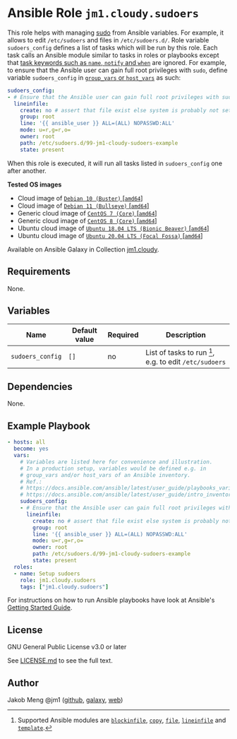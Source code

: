 # Ansible Role `jm1.cloudy.sudoers`

This role helps with managing [sudo][archlinux-wiki-sudo] from Ansible variables. For example, it allows to edit
`/etc/sudoers` and files in `/etc/sudoers.d/`. Role variable `sudoers_config` defines a list of tasks which will be run
by this role. Each task calls an Ansible module similar to tasks in roles or playbooks except that [task keywords such
as `name`, `notify` and `when`][playbooks-keywords] are ignored. For example, to ensure that the Ansible user can gain
full root privileges with `sudo`, define variable `sudoers_config` in [`group_vars` or `host_vars`][ansible-inventory]
as such:

```yml
sudoers_config:
- # Ensure that the Ansible user can gain full root privileges with sudo
  lineinfile:
    create: no # assert that file exist else system is probably not setup using cloud-init
    group: root
    line: '{{ ansible_user }} ALL=(ALL) NOPASSWD:ALL'
    mode: u=r,g=r,o=
    owner: root
    path: /etc/sudoers.d/99-jm1-cloudy-sudoers-example
    state: present
```

When this role is executed, it will run all tasks listed in `sudoers_config` one after another.

[ansible-inventory]: https://docs.ansible.com/ansible/latest/user_guide/intro_inventory.html
[archlinux-wiki-sudo]: https://wiki.archlinux.org/title/Sudo
[playbooks-keywords]: https://docs.ansible.com/ansible/latest/reference_appendices/playbooks_keywords.html

**Tested OS images**
- Cloud image of [`Debian 10 (Buster)` \[`amd64`\]](https://cdimage.debian.org/cdimage/openstack/current/)
- Cloud image of [`Debian 11 (Bullseye)` \[`amd64`\]](https://cdimage.debian.org/images/cloud/bullseye/latest/)
- Generic cloud image of [`CentOS 7 (Core)` \[`amd64`\]](https://cloud.centos.org/centos/7/images/)
- Generic cloud image of [`CentOS 8 (Core)` \[`amd64`\]](https://cloud.centos.org/centos/8/x86_64/images/)
- Ubuntu cloud image of [`Ubuntu 18.04 LTS (Bionic Beaver)` \[`amd64`\]](https://cloud-images.ubuntu.com/bionic/current/)
- Ubuntu cloud image of [`Ubuntu 20.04 LTS (Focal Fossa)` \[`amd64`\]](https://cloud-images.ubuntu.com/focal/)

Available on Ansible Galaxy in Collection [jm1.cloudy](https://galaxy.ansible.com/jm1/cloudy).

## Requirements

None.

## Variables
| Name             | Default value | Required | Description |
| ---------------- | ------------- | -------- | ----------- |
| `sudoers_config` | `[]`          | no       | List of tasks to run [^supported-modules], e.g. to edit `/etc/sudoers` |

[^supported-modules]: Supported Ansible modules are [`blockinfile`][ansible-module-blockinfile], [`copy`][
ansible-module-copy], [`file`][ansible-module-file], [`lineinfile`][ansible-module-lineinfile] and [`template`][
ansible-module-template].

[ansible-module-blockinfile]: https://docs.ansible.com/ansible/latest/collections/ansible/builtin/blockinfile_module.html
[ansible-module-copy]: https://docs.ansible.com/ansible/latest/collections/ansible/builtin/copy_module.html
[ansible-module-file]: https://docs.ansible.com/ansible/latest/collections/ansible/builtin/file_module.html
[ansible-module-lineinfile]: https://docs.ansible.com/ansible/latest/collections/ansible/builtin/lineinfile_module.html
[ansible-module-template]: https://docs.ansible.com/ansible/latest/collections/ansible/builtin/template_module.html

## Dependencies

None.

## Example Playbook

```yml
- hosts: all
  become: yes
  vars:
    # Variables are listed here for convenience and illustration.
    # In a production setup, variables would be defined e.g. in
    # group_vars and/or host_vars of an Ansible inventory.
    # Ref.:
    # https://docs.ansible.com/ansible/latest/user_guide/playbooks_variables.html
    # https://docs.ansible.com/ansible/latest/user_guide/intro_inventory.html
    sudoers_config:
    - # Ensure that the Ansible user can gain full root privileges with sudo
      lineinfile:
        create: no # assert that file exist else system is probably not setup using cloud-init
        group: root
        line: '{{ ansible_user }} ALL=(ALL) NOPASSWD:ALL'
        mode: u=r,g=r,o=
        owner: root
        path: /etc/sudoers.d/99-jm1-cloudy-sudoers-example
        state: present
  roles:
  - name: Setup sudoers
    role: jm1.cloudy.sudoers
    tags: ["jm1.cloudy.sudoers"]
```

For instructions on how to run Ansible playbooks have look at Ansible's
[Getting Started Guide](https://docs.ansible.com/ansible/latest/network/getting_started/first_playbook.html).

## License

GNU General Public License v3.0 or later

See [LICENSE.md](../../LICENSE.md) to see the full text.

## Author

Jakob Meng
@jm1 ([github](https://github.com/jm1), [galaxy](https://galaxy.ansible.com/jm1), [web](http://www.jakobmeng.de))
